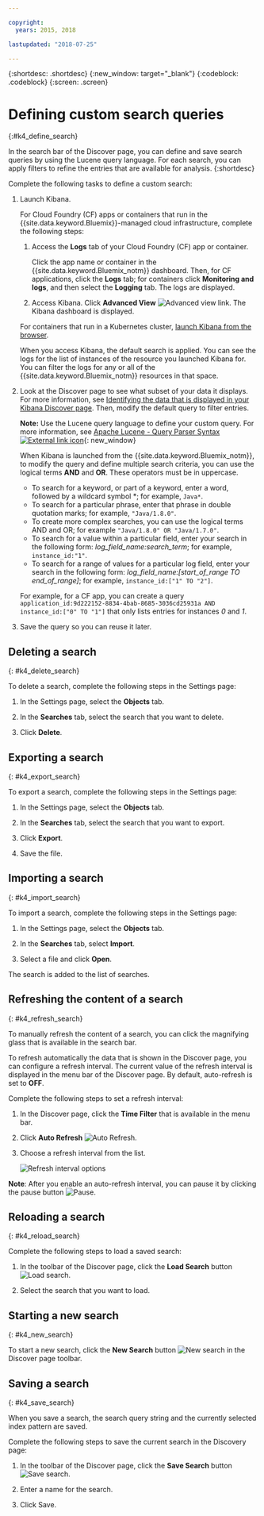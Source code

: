 ```yaml
---

copyright:
  years: 2015, 2018

lastupdated: "2018-07-25"

---
```


{:shortdesc: .shortdesc}
{:new_window: target="_blank"}
{:codeblock: .codeblock}
{:screen: .screen}

# Defining custom search queries
{:#k4_define_search}

In the search bar of the Discover page, you can define and save search queries by using the Lucene query language. For each search, you can apply filters to refine the entries that are available for analysis.
{:shortdesc}

Complete the following tasks to define a custom search:

1. Launch Kibana.

    For Cloud Foundry (CF) apps or containers that run in the {{site.data.keyword.Bluemix}}-managed cloud infrastructure, complete the following steps:
    
    1. Access the **Logs** tab of your Cloud Foundry (CF) app or container. 

        Click the app name or container in the {{site.data.keyword.Bluemix_notm}} dashboard. Then, for CF applications, click the **Logs** tab; for containers click **Monitoring and logs**, and then select the **Logging** tab. The logs are displayed.

    2. Access Kibana. Click **Advanced View** ![Advanced view link](images/logging_advanced_view.jpg "Advanced view link"). The Kibana dashboard is displayed.
    
    For containers that run in a Kubernetes cluster, [launch Kibana from the browser](/docs/services/CloudLogAnalysis/kibana4/k4_launch.html#launch_Kibana_from_browser). 
    
    When you access Kibana, the default search is applied. You can see the logs for the list of instances of the resource you launched Kibana for. You can filter the logs for any or all of the {{site.data.keyword.Bluemix_notm}} resources in that space.

2. Look at the Discover page to see what subset of your data it displays. For more information, see [Identifying the data that is displayed in your Kibana Discover page](/docs/services/CloudLogAnalysis/kibana4/logging_kibana_analize_logs_interactively.html#k4_identify_data). Then, modify the default query to filter entries.

    **Note:** Use the Lucene query language to define your custom query. For more information, see [Apache Lucene - Query Parser Syntax  ![External link icon](../../../icons/launch-glyph.svg "External link icon")](https://lucene.apache.org/core/2_9_4/queryparsersyntax.html){: new_window}
    
    When Kibana is launched from the {{site.data.keyword.Bluemix_notm}}, to modify the query and define multiple search criteria, you can use the logical terms **AND** and **OR**. These operators must be in uppercase.    
    
    * To search for a keyword, or part of a keyword, enter a word, followed by a wildcard symbol \*; for example, `Java*`. 
    * To search for a particular phrase, enter that phrase in double quotation marks; for example, `"Java/1.8.0"`.
    * To create more complex searches, you can use the logical terms AND and OR; for example `"Java/1.8.0" OR "Java/1.7.0"`.
    * To search for a value within a particular field, enter your search in the following form: *log_field_name:search_term*; for example, `instance_id:"1"`.
    * To search for a range of values for a particular log field, enter your search in the following form: *log_field_name:[start_of_range TO end_of_range]*; for example, `instance_id:["1" TO "2"]`.

     For example, for a CF app, you can create a query `application_id:9d222152-8834-4bab-8685-3036cd25931a AND instance_id:["0" TO "1"]`  that only lists entries for instances *0* and *1*. 

3. Save the query so you can reuse it later. 




## Deleting a search
{: #k4_delete_search}

To delete a search, complete the following steps in the Settings page:

1. In the Settings page, select the **Objects** tab.

2. In the **Searches** tab, select the search that you want to delete.

3. Click **Delete**.


## Exporting a search
{: #k4_export_search}

To export a search, complete the following steps in the Settings page:

1. In the Settings page, select the **Objects** tab.

2. In the **Searches** tab, select the search that you want to export.

3. Click **Export**.

4. Save the file.

 
## Importing a search
{: #k4_import_search}

To import a search, complete the following steps in the Settings page:

1. In the Settings page, select the **Objects** tab.

2. In the **Searches** tab, select **Import**.

3. Select a file and click **Open**.

The search is added to the list of searches.

## Refreshing the content of a search
{: #k4_refresh_search}

To manually refresh the content of a search, you can click the magnifying glass that is available in the search bar. 

To refresh automatically the data that is shown in the Discover page, you can configure a refresh interval. The current value of the refresh interval is displayed in the menu bar of the Discover page. By default, auto-refresh is set to **OFF**.

Complete the following steps to set a refresh interval:

1. In the Discover page, click the **Time Filter** that is available in the menu bar.

2. Click **Auto Refresh** ![Auto Refresh](images/k4_auto_refresh_icon.jpg "Auto Refresh").

3. Choose a refresh interval from the list. 

    ![Refresh interval options](images/k4_change_autorefresh.jpg "Refresh interval options")


**Note**: After you enable an auto-refresh interval, you can pause it by clicking the pause button ![Pause](images/k4_auto_refresh_pause_icon.jpg "Pause").


## Reloading a search
{: #k4_reload_search}

Complete the following steps to load a saved search:

1. In the toolbar of the Discover page, click the **Load Search** button ![Load search](images/k4_load_icon.jpg "Load search").

2. Select the search that you want to load. 

## Starting a new search
{: #k4_new_search}

To start a new search, click the **New Search** button ![New search](images/k4_new_search_icon.jpg "New search") in the Discover page toolbar.

## Saving a search 
{: #k4_save_search}

When you save a search, the search query string and the currently selected index pattern are saved.

Complete the following steps to save the current search in the Discovery page:

1. In the toolbar of the Discover page, click the **Save Search** button ![Save search](images/k4_save_search_icon.jpg "Save search").

2. Enter a name for the search.

3. Click Save. 
